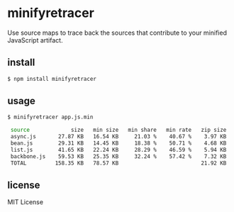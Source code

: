 # minifyretracer

Use source maps to trace back the sources that contribute to your minified JavaScript artifact.

## install

```bash
$ npm install minifyretracer
```

## usage

```bash
$ minifyretracer app.js.min

 source             size   min size   min share   min rate   zip size   zip share   zip rate
 async.js       27.87 KB   16.54 KB     21.03 %    40.67 %    3.97 KB     18.14 %    75.96 %
 bean.js        29.31 KB   14.45 KB     18.38 %    50.71 %    4.68 KB     21.37 %    67.58 %
 list.js        41.65 KB   22.24 KB     28.29 %    46.59 %    5.94 KB     27.10 %    73.30 %
 backbone.js    59.53 KB   25.35 KB     32.24 %    57.42 %    7.32 KB     33.40 %    71.12 %
 TOTAL         158.35 KB   78.57 KB                          21.92 KB
```

## license

MIT License